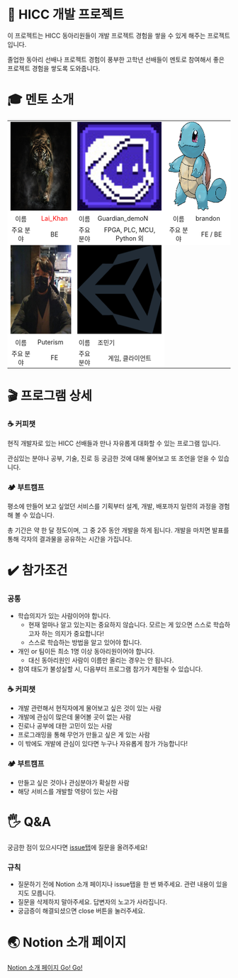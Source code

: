 # :ocean: HICC 개발 프로젝트
이 프로젝트는 HICC 동아리원들이 개발 프로젝트 경험을 쌓을 수 있게 해주는 프로젝트입니다.

졸업한 동아리 선배나 프로젝트 경험이 풍부한 고학년 선배들이 멘토로 참여해서 좋은 프로젝트 경험을 쌓도록 도와줍니다.

# :mortar_board: 멘토 소개
<table>
  <!-- Mentore Image -->
  <tr style="background-color:#fff">
    <td colspan="2" style="text-align:center">
      <img src="mentor/mentor_1.jpg" width="200px" height="200px" />
    </td>
    <td colspan="2" style="text-align:center">
      <img src="mentor/mentor_2.png" width="200px" height="200px" />
    </td>
    <td colspan="2" style="text-align:center">
      <img src="mentor/mentor_3.png" width="200px" height="200px" />
    </td>
  </tr>
  <!-- Mentor Name -->
  <tr style="background-color:#fff">
    <td class="text-center" style="text-align:center">
      이름
    </td>
    <td class="mentor-name" id="lai-khan" style="text-align:center;color:#f00">
      Lai_Khan
    </td>
    <td class="text-center" style="text-align:center">
      이름
    </td>
    <td class="mentor-name" id="guardian_demon">
      Guardian_demoN
    </td>
    <td class="text-center" style="text-align:center">
      이름
    </td>
    <td class="mentor-name" id="guardian_demon">
      brandon
    </td>
  </tr>
  <!-- Mentor Position -->
  <!-- Main Field -->
  <tr style="background-color:#fff">
    <td  class="text-center" style="text-align:center">
      주요 분야
    </td>
    <td  class="text-center" style="text-align:center">
      BE
    </td>
    <td  class="text-center" style="text-align:center">
      주요 분야
    </td>
    <td  class="text-center" style="text-align:center">
      FPGA, PLC, MCU, Python 외
    </td>
    <td  class="text-center" style="text-align:center">
      주요 분야
    </td>
    <td  class="text-center" style="text-align:center">
      FE / BE
    </td>
  </tr>
  <tr style="background-color:#fff">
    <td colspan="2" style="text-align:center">
      <img src="mentor/mentor_4.jpeg" width="200px" height="200px" />
    </td>
    <td colspan="2" style="text-align:center">
      <img src="mentor/mentor_5.jpeg" width="200px" height="200px" />
    </td>
  </tr>
  <tr style="background-color:#fff">
    <td class="text-center" style="text-align:center">
      이름
    </td>
    <td class="mentor-name" id="puterism">
      Puterism
    </td>
    <td class="text-center" style="text-align:center">
      이름
    </td>
    <td class="mentor-name" id="puterism">
      조민기
    </td>
  </tr>
  <tr style="background-color:#fff">
    <td  class="text-center" style="text-align:center">
      주요 분야
    </td>
    <td  class="text-center" style="text-align:center">
      FE
    </td>
    <td  class="text-center" style="text-align:center">
      주요 분야
    </td>
    <td  class="text-center" style="text-align:center">
      게임, 클라이언트
    </td>
  </tr>
</table>

# :clapper: 프로그램 상세

### ☕ 커피챗
현직 개발자로 있는 HICC 선배들과 만나 자유롭게 대화할 수 있는 프로그램 입니다.

관심있는 분야나 공부, 기술, 진로 등 궁금한 것에 대해 물어보고 또 조언을 얻을 수 있습니다.

### 🏕️ 부트캠프
평소에 만들어 보고 싶었던 서비스를 기획부터 설계, 개발, 배포까지 일련의 과정을 경험해 볼 수 있습니다.

총 기간은 약 한 달 정도이며, 그 중 2주 동안 개발을 하게 됩니다. 개발을 마치면 발표를 통해 각자의 결과물을 공유하는 시간을 가집니다.

# :heavy_check_mark: 참가조건

### 공통
- 학습의지가 있는 사람이어야 합니다.
  - 현재 얼마나 알고 있는지는 중요하지 않습니다. 모르는 게 있으면 스스로 학습하고자 하는 의지가 중요합니다!
  - 스스로 학습하는 방법을 알고 있어야 합니다.
- 개인 or 팀이든 최소 1명 이상 동아리원이어야 합니다.
  - 대신 동아리원인 사람이 이름만 올리는 경우는 안 됩니다.
- 참여 태도가 불성실할 시, 다음부터 프로그램 참가가 제한될 수 있습니다.

### ☕ 커피챗
- 개발 관련해서 현직자에게 물어보고 싶은 것이 있는 사람
- 개발에 관심이 많은데 물어볼 곳이 없는 사람
- 진로나 공부에 대한 고민이 있는 사람
- 프로그래밍을 통해 무언가 만들고 싶은 게 있는 사람
- 이 밖에도 개발에 관심이 있다면 누구나 자유롭게 참가 가능합니다!

### 🏕️ 부트캠프
- 만들고 싶은 것이나 관심분야가 확실한 사람
- 해당 서비스를 개발할 역량이 있는 사람

# :raised_hand_with_fingers_splayed: Q&A
궁금한 점이 있으시다면 [issue탭](https://github.com/HICC-Official/Common/issues)에 질문을 올려주세요!

### 규칙
- 질문하기 전에 Notion 소개 페이지나 issue탭을 한 번 봐주세요. 관련 내용이 있을지도 모릅니다.
- 질문을 삭제하지 말아주세요. 답변자의 노고가 사라집니다.
- 궁금증이 해결되셨으면 close 버튼을 눌러주세요.

# :earth_asia: Notion 소개 페이지
[Notion 소개 페이지 Go! Go!](https://www.notion.so/HICC-3b4f73106d7441e6b2e5d38db3943ad9)
